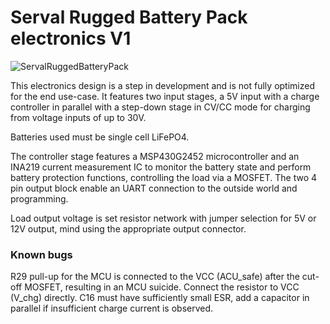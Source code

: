 Serval Rugged Battery Pack electronics V1
======================

![ServalRuggedBatteryPack](https://raw.github.com/IRNAS/ServalRuggedBatteryPack/master/electronics/V1/ServalRuggedBatteryPack-V1-sch-top.png)

This electronics design is a step in development and is not fully optimized for the end use-case. It features two input stages, a 5V input with a charge controller in parallel with a step-down stage in CV/CC mode for charging from voltage inputs of up to 30V.

Batteries used must be single cell LiFePO4.

The controller stage features a MSP430G2452 microcontroller and an INA219 current measurement IC to monitor the battery state and perform battery protection functions, controlling the load via a MOSFET. The two 4 pin output block enable an UART connection to the outside world and programming.

Load output voltage is set resistor network with jumper selection for 5V or 12V output, mind using the appropriate output connector.

### Known bugs

R29 pull-up for the MCU is connected to the VCC (ACU_safe) after the cut-off MOSFET, resulting in an MCU suicide. Connect the resistor to VCC (V_chg) directly. 
C16 must have sufficiently small ESR, add a capacitor in parallel if insufficient charge current is observed.